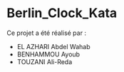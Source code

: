 # Berlin_Clock_Kata
 Ce projet a été réalisé par : 
 - EL AZHARI Abdel Wahab 
 - BENHAMMOU Ayoub
 - TOUZANI Ali-Reda